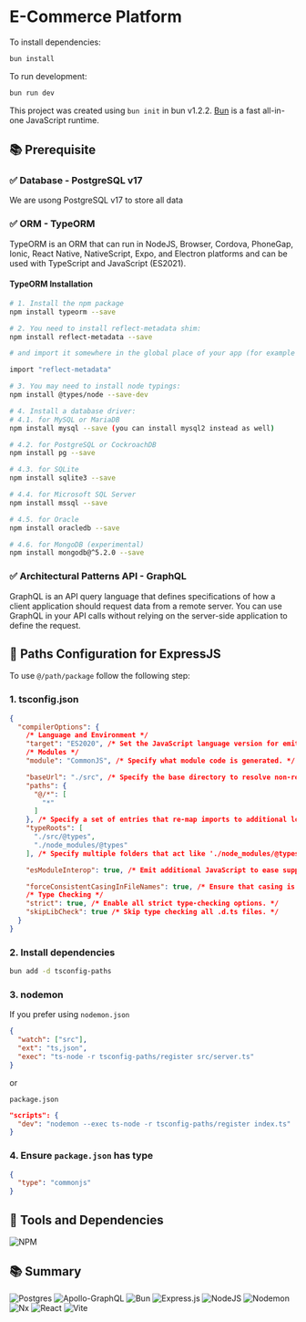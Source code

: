 # E-Commerce Platform

To install dependencies:

```bash
bun install
```

To run development:

```bash
bun run dev
```

This project was created using `bun init` in bun v1.2.2. [Bun](https://bun.sh) is a fast all-in-one JavaScript runtime.

## 📚 Prerequisite

### ✅ Database - PostgreSQL v17

We are usong PostgreSQL v17 to store all data

### ✅ ORM - TypeORM

TypeORM is an ORM that can run in NodeJS, Browser, Cordova, PhoneGap, Ionic, React Native, NativeScript, Expo, and Electron platforms and can be used with TypeScript and JavaScript (ES2021).

#### TypeORM Installation

```bash
# 1. Install the npm package
npm install typeorm --save

# 2. You need to install reflect-metadata shim:
npm install reflect-metadata --save

# and import it somewhere in the global place of your app (for example in app.ts):

import "reflect-metadata"

# 3. You may need to install node typings:
npm install @types/node --save-dev

# 4. Install a database driver:
# 4.1. for MySQL or MariaDB
npm install mysql --save (you can install mysql2 instead as well)

# 4.2. for PostgreSQL or CockroachDB
npm install pg --save

# 4.3. for SQLite
npm install sqlite3 --save

# 4.4. for Microsoft SQL Server
npm install mssql --save

# 4.5. for Oracle
npm install oracledb --save

# 4.6. for MongoDB (experimental)
npm install mongodb@^5.2.0 --save

```

### ✅ Architectural Patterns API - GraphQL

GraphQL is an API query language that defines specifications of how a client application should request data from a remote server. You can use GraphQL in your API calls without relying on the server-side application to define the request.

## 🍃 Paths Configuration for ExpressJS

To use `@/path/package` follow the following step:

### 1. tsconfig.json

```JSON
{
  "compilerOptions": {
    /* Language and Environment */
    "target": "ES2020", /* Set the JavaScript language version for emitted JavaScript and include compatible library declarations. */
    /* Modules */
    "module": "CommonJS", /* Specify what module code is generated. */

    "baseUrl": "./src", /* Specify the base directory to resolve non-relative module names. */
    "paths": {
      "@/*": [
        "*"
      ]
    }, /* Specify a set of entries that re-map imports to additional lookup locations. */
    "typeRoots": [
      "./src/@types",
      "./node_modules/@types"
    ], /* Specify multiple folders that act like './node_modules/@types'. */

    "esModuleInterop": true, /* Emit additional JavaScript to ease support for importing CommonJS modules. This enables 'allowSyntheticDefaultImports' for type compatibility. */

    "forceConsistentCasingInFileNames": true, /* Ensure that casing is correct in imports. */
    /* Type Checking */
    "strict": true, /* Enable all strict type-checking options. */
    "skipLibCheck": true /* Skip type checking all .d.ts files. */
  }
}
```

### 2. Install dependencies

```bash
bun add -d tsconfig-paths
```

### 3. nodemon

If you prefer using `nodemon.json`

```JSON
{
  "watch": ["src"],
  "ext": "ts,json",
  "exec": "ts-node -r tsconfig-paths/register src/server.ts"
}
```

or

`package.json`

```json
"scripts": {
  "dev": "nodemon --exec ts-node -r tsconfig-paths/register index.ts"
}
```

### 4. Ensure `package.json` has type

```json
{
  "type": "commonjs"
}
```

## 🚀 Tools and Dependencies

![NPM](https://img.shields.io/badge/NPM-%23CB3837.svg?style=for-the-badge&logo=npm&logoColor=white)

####

## 📚 Summary

![Postgres](https://img.shields.io/badge/postgres-%23316192.svg?style=for-the-badge&logo=postgresql&logoColor=white) ![Apollo-GraphQL](https://img.shields.io/badge/-ApolloGraphQL-311C87?style=for-the-badge&logo=apollo-graphql) ![Bun](https://img.shields.io/badge/Bun-%23000000.svg?style=for-the-badge&logo=bun&logoColor=white) ![Express.js](https://img.shields.io/badge/express.js-%23404d59.svg?style=for-the-badge&logo=express&logoColor=%2361DAFB) ![NodeJS](https://img.shields.io/badge/node.js-6DA55F?style=for-the-badge&logo=node.js&logoColor=white) ![Nodemon](https://img.shields.io/badge/NODEMON-%23323330.svg?style=for-the-badge&logo=nodemon&logoColor=%BBDEAD) ![Nx](https://img.shields.io/badge/nx-143055?style=for-the-badge&logo=nx&logoColor=white) ![React](https://img.shields.io/badge/react-%2320232a.svg?style=for-the-badge&logo=react&logoColor=%2361DAFB) ![Vite](https://img.shields.io/badge/vite-%23646CFF.svg?style=for-the-badge&logo=vite&logoColor=white)
